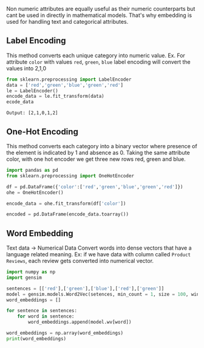 Non numeric attributes are equally useful as their numeric counterparts but cant be used in directly in mathematical models. That's why embedding is used for handling text and categorical attributes. 


## Label Encoding

This method converts each unique category into numeric value. Ex. For attribute `color` with values `red`, `green`, `blue`  label encoding will convert the values into 2,1,0

```python
from sklearn.preprocessing import LabelEncoder
data = ['red','green','blue','green','red']
le = LabelEncoder()
encode_data = le.fit_transform(data)
ecode_data
```
	Output: [2,1,0,1,2]

## One-Hot Encoding 

This method converts each category into a binary vector where presence of the element is indicated by 1 and absence as 0. Taking the same attribute color, with one hot encoder we get three new rows red, green and blue.

```python
import pandas as pd
from sklearn.preprocessing import OneHotEncoder

df = pd.DataFrame({'color':['red','green','blue','green','red']})
ohe = OneHotEncoder()

encode_data = ohe.fit_transform(df['color'])

encoded = pd.DataFrame(encode_data.toarray())
```

## Word Embedding
Text data -> Numerical Data
Convert words into dense vectors that have a language related meaning. Ex: if we have data with column called `Product Reviews`, each review gets converted into numerical vector. 

```python
import numpy as np
import gensim

sentences = [['red'],['green'],['blue'],['red'],['green']]
model = gensim.models.Word2Vec(setences, min_count = 1, size = 100, window = 5, sg = 1)
word_embeddings = []

for sentence in sentences:
	for word in sentence:
		word_embeddings.append(model.wv[word])

word_embeddings = np.array(word_embeddings)
print(word_embeddings)
```
